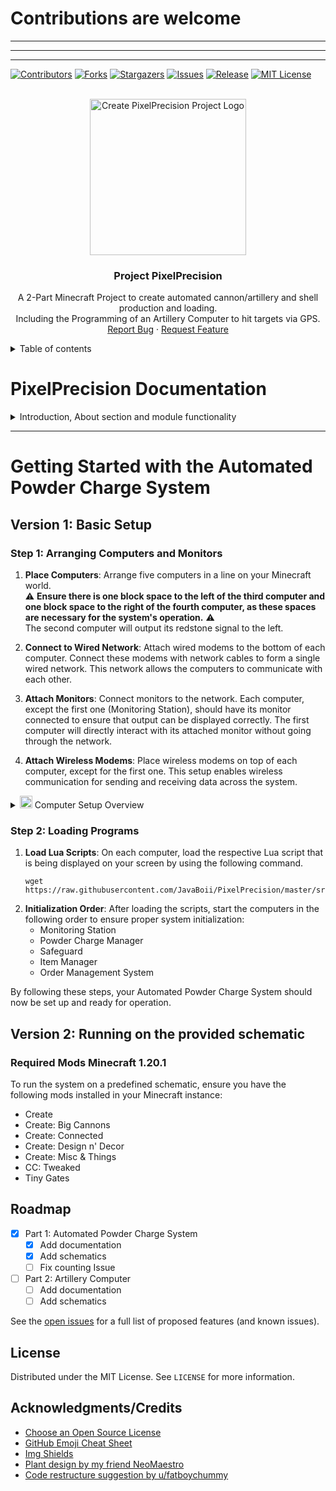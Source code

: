 # Contributions are welcome

---

---

---

[![Contributors][contributors-shield]][contributors-url]
[![Forks][forks-shield]][forks-url]
[![Stargazers][stars-shield]][stars-url]
[![Issues][issues-shield]][issues-url]
[![Release][release-shield]][release-url]
[![MIT License][license-shield]][license-url]

<!-- PROJECT LOGO -->
<br />
<div align="center">
<img src="https://github.com/JavaBoii/PixelPrecision/assets/79570962/d3d94f18-888c-4d25-99d5-2d279359455a" alt="Create PixelPrecision Project Logo" height="250">

  <h3 align="center">Project PixelPrecision</h3>

  <p align="center">
    A 2-Part Minecraft Project to create automated cannon/artillery and shell production and loading.<br>
    Including the Programming of an Artillery Computer to hit targets via GPS.
    <br>
    <a href="https://github.com/JavaBoii/PixelPrecision/issues">Report Bug</a>
    ·
    <a href="https://github.com/JavaBoii/PixelPrecision/issues">Request Feature</a>
  </p>
</div>

<details>
    <summary>Table of contents</summary>

- [Introduction](#introduction)
- [Documentation Overview](#documentation-overview)
  - [Part 1: Automated Powder Charge System](#automated-powder-charge-system)
    - [System Architecture](#system-architecture)
    - [Component Details](#component-details)
      - [Monitoring Station]()
      - [Powder Charge Manager]()
      - [Safeguard]()
      - [Item Manager]()
      - [Order Management System]()
      - [Sender]()
    - [Workflow Overview](#workflow-overview)
  - [Part 2: Automated Artillery Loading and Aiming System](#automated-artillery-loading-and-aiming-system) (WIP)
- [Getting Started](#getting-started)
  - [Version 1: Basic Setup](#version-1-basic-setup)
    - [Step 1: Arranging Computers and Monitors](#step-1-arranging-computers-and-monitors)
    - [Step 2: Loading Programs](#step-2-loading-programs)
  - [Version 2: Running on the provided schematic](#version-2-running-on-the-provided-schematic)
    - [Required Mods](#required-mods)
    - [Step 1: Placing the Schematic](#step-1-placing-the-schematic)
    - [Step 2: Preparing Computers](#step-2-preparing-computers)
    - [Step 3: Initialization](#step-3-initialization)
- [Roadmap](#roadmap)
- [License](#license)
- [Acknowledgments](#acknowledgments)

</details>

# PixelPrecision Documentation

<details>
    <summary>Introduction, About section and module functionality</summary>

## Introduction

This project of mine was a way to challenge myself in Minecraft with the Create, Create:Big Cannons and ComputerCraft:Tweaked mod. <br>
So it started with the idea of creating an automated Artillery with the help of ComputerCraft, which quickly turned into a nightmare.<br>
So I sat down to code and build a shell delivery System. The Artillery Computer is a WIP, since I have to calculate

- the gravity and acceleration of the shots
- time that each Create speed takes to make the gun do a 360° to get horizontal °/s
- time that each Create speed takes to make the gun go from 0 to its maximum 60° to get vertical °/s

The project is divided into two distinct but interconnected parts:
the Automated Powder Charge System and the Automated Artillery Loading and Aiming System. <br>
Each part plays a crucial role in the operation,
ensuring that the artillery can dynamically deliver shells of varying powers to the target upon request and in the end destroy it with the Computers Assistance.

## Part 1: Automated Powder Charge System

The Automated Powder Charge System is made to dynamically deliver shells with varying levels of power (1-4) to the artillery gun.
This system automates the entire process of managing powder charges, from receiving orders to the precise dispensing of the charges.
It consists of several key components, including a

- simple commandline interface for order input
- a monitoring station for real-time status updates
- a safeguard system for ensuring dispensing accuracy
- an order management system for process coordination
- an item manager that controls the physical dispensing mechanism.

**Key Features:**

- **Dynamic Dispensing**: Adjusts the amount and type of powder charge based on user input, allowing for customization of shell power.
- **Real-Time Monitoring**: Provides live feedback on the system's status, enhancing overview and user intervention.
- **Accuracy Assurance**: Incorporates counting mechanisms to ensure that the exact amount of powder charge is dispensed, maintaining reliability. ( _known bug: the system misses 0.1% of the outbound shells, causing a freeze in the End_ )
- **Automated Coordination**: Centralizes order processing and coordinates the actions of various components to streamline operations.

## Part 2: Automated Artillery Loading and Aiming System

WIP

---

# Automated Powder Charge System Documentation

## System Architecture

The Automated Powder Charge System is a sophisticated, modular network designed within Minecraft, powered by the ComputerCraft mod. This system demonstrates the integration of automated processes with real-time monitoring and control, utilizing Lua scripting for communication and operation across multiple components.

The architecture comprises six key components, each responsible for distinct aspects of the system's functionality:

1. **Monitoring Station (`MonitoringStation.lua`)**
2. **Powder Charge Manager (`PowderChargeManager.lua`)**
3. **Safeguard (`Safeguard.lua`)**
4. **Item Manager (`ItemManager.lua`)**
5. **Order Management System (`OrderManagementSystem.lua`)**
6. **Sender is the computer/tablet that orders (`sender.lua`)**

<details>
    <summary><img src="https://icones.pro/wp-content/uploads/2021/06/icone-d-image-orange.png" height="20" alt="image icon"> Isometric View of the Plant</summary>
    <img src="https://github.com/JavaBoii/PixelPrecision/assets/79570962/613d2ae6-f366-439d-8711-137682a5b437" alt="Isometric view of Shell production" height="650">
</details>

---

## Component Details

<details>
    <summary><img src="https://icones.pro/wp-content/uploads/2021/06/icone-d-image-orange.png" height="20" alt="image icon"> Isometric X-Ray View for reference</summary>
    <img src="https://github.com/JavaBoii/PixelPrecision/assets/79570962/3af9159b-88ff-4439-a672-a87cc5487370" alt="Isometric X-RAY view of Shell production" height="550">
</details>

Shown in image above:
[1]: [Shell dispenser](#item-manager)
[2]: [Shell Power controlling](#powder-charge-manager)
[3]: [Outbound Shell counting](#safeguard-safeguardlua)

### Monitoring Station (`MonitoringStation.lua`)

The Monitoring Station acts as the central hub for real-time feedback and system status updates.
It displays information on a connected monitor, using color-coded text to differentiate between various messages and statuses.

**Features:**

- Displays real-time updates from all system components.
- Utilizes color coding for clear, at-a-glance information dissemination.

### Powder Charge Manager (`PowderChargeManager.lua`)

This component controls the shell power operation, adjusting settings based on the mode (1-4) specified by incoming orders.
It ensures the dispensing process aligns with the requested parameters.

**Key Features:**

- Receives and processes mode commands.
- Adjusts redstone output for precise control over the dispensing mechanism.
- Provides status updates to the Monitoring Station.

### Safeguard (`Safeguard.lua`)

( ⚠️ _**known bug**: the system misses 0.1% of the outbound shells, causing a freeze in the End_ ⚠️ )<br>
The Safeguard ensures the accuracy of the dispensing process by counting each dispensed item.
It monitors redstone signals and communicates the count to the Monitoring Station, verifying that the quantity dispensed matches the order.

**Features:**

- Monitors and counts dispensed items for accuracy.
- Communicates count and status updates in real-time.

### Item Manager (`ItemManager.lua`)

Directly responsible for the physical dispensing of items, the Item Manager adjusts its operations based on the specifics of received orders,
ensuring the correct quantity and mode of powder charges are dispensed.

**Features:**

- Controls the physical dispensing mechanism.
- Adjusts operations dynamically based on order details.

### Order Management System (`OrderManagementSystem.lua`)

As the coordinator of the dispensing process, the Order Management System processes incoming orders,
communicates with the Item Manager and Safeguard, and maintains the system's operational flow.

**Features:**

- Processes and coordinates the execution of orders.
- Ensures communication and synchronization between system components.

### Sender (`sender.lua`)

The Sender provides the user interface for the system, allowing for the input of order details such as mode and quantity.
It validates inputs and transmits the order to the system for processing.

**Features:**

- Captures and validates user input.
- Initiates the order process by transmitting details to the system.

## Workflow Overview

The Automated Powder Charge System operates through a coordinated workflow:

1. **Order Placement**: The user inputs order details into the Sender, which transmits the validated order to the system.
2. **Order Coordination**: The Order Management System receives the order, initiating the dispensing process with the Item Manager.
3. **Monitoring**: The Monitoring Station displays real-time updates, providing visibility into the system's operations.
4. **Verification**: Safeguard verifying accuracy.
5. **Completion**: Upon order fulfillment, the system signals completion, readying itself for the next order.

</details>

---

<!-- GETTING STARTED -->

# Getting Started with the Automated Powder Charge System

## Version 1: Basic Setup

### Step 1: Arranging Computers and Monitors

1. **Place Computers**: Arrange five computers in a line on your Minecraft world. <br>⚠️ **Ensure there is one block space to the left of the third computer and one block space to the right of the fourth computer, as these spaces are necessary for the system's operation.** ⚠️<br>The second computer will output its redstone signal to the left.

2. **Connect to Wired Network**: Attach wired modems to the bottom of each computer. Connect these modems with network cables to form a single wired network. This network allows the computers to communicate with each other.

3. **Attach Monitors**: Connect monitors to the network. Each computer, except the first one (Monitoring Station), should have its monitor connected to ensure that output can be displayed correctly. The first computer will directly interact with its attached monitor without going through the network.

4. **Attach Wireless Modems**: Place wireless modems on top of each computer, except for the first one. This setup enables wireless communication for sending and receiving data across the system.

<details>
    <summary><img src="https://icones.pro/wp-content/uploads/2021/06/icone-d-image-orange.png" height="20" alt="image icon"> Computer Setup Overview</summary>
    <img src="https://github.com/JavaBoii/PixelPrecision/assets/79570962/65c86488-8aa2-4891-91ed-a647b7551af0" alt="Computer Setup Overview" height="350">
</details>

### Step 2: Loading Programs

1. **Load Lua Scripts**: On each computer, load the respective Lua script that is being displayed on your screen by using the following command. <br>
   ```shell
   wget https://raw.githubusercontent.com/JavaBoii/PixelPrecision/master/src/setup/RoleAssignmentScript.lua
   ```
2. **Initialization Order**: After loading the scripts, start the computers in the following order to ensure proper
   system initialization:
   - Monitoring Station
   - Powder Charge Manager
   - Safeguard
   - Item Manager
   - Order Management System

By following these steps, your Automated Powder Charge System should now be set up and ready for operation.

## Version 2: Running on the provided schematic

### Required Mods Minecraft 1.20.1

To run the system on a predefined schematic, ensure you have the following mods installed in your Minecraft instance:

- Create
- Create: Big Cannons
- Create: Connected
- Create: Design n' Decor
- Create: Misc & Things
- CC: Tweaked
- Tiny Gates

<!-- ROADMAP -->

## Roadmap

- [x] Part 1: Automated Powder Charge System
  - [x] Add documentation
  - [x] Add schematics
  - [ ] Fix counting Issue
- [ ] Part 2: Artillery Computer
  - [ ] Add documentation
  - [ ] Add schematics

See the [open issues](https://github.com/JavaBoii/PixelPrecision/issues) for a full list of proposed features (and known issues).

<!-- LICENSE -->

## License

Distributed under the MIT License. See `LICENSE` for more information.

<!-- ACKNOWLEDGMENTS -->

## Acknowledgments/Credits

- [Choose an Open Source License](https://choosealicense.com)
- [GitHub Emoji Cheat Sheet](https://www.webpagefx.com/tools/emoji-cheat-sheet)
- [Img Shields](https://shields.io)
- [Plant design by my friend NeoMaestro](https://github.com/placeholder)
- [Code restructure suggestion by u/fatboychummy](https://www.reddit.com/user/fatboychummy/)

<!-- MARKDOWN LINKS & IMAGES -->

[contributors-shield]: https://img.shields.io/github/contributors/JavaBoii/PixelPrecision?style=for-the-badge
[contributors-url]: https://github.com/JavaBoii/PixelPrecision/graphs/contributors
[forks-shield]: https://img.shields.io/github/forks/JavaBoii/PixelPrecision?style=for-the-badge
[forks-url]: https://github.com/JavaBoii/PixelPrecision/network/members
[stars-shield]: https://img.shields.io/github/stars/JavaBoii/PixelPrecision?style=for-the-badge
[stars-url]: https://github.com/JavaBoii/PixelPrecision/stargazers
[issues-shield]: https://img.shields.io/github/issues/JavaBoii/PixelPrecision?style=for-the-badge
[issues-url]: https://github.com/othneildrew/Best-README-Template/issues
[release-shield]: https://img.shields.io/github/v/release/JavaBoii/PixelPrecision?style=for-the-badge
[release-url]: https://github.com/JavaBoii/PixelPrecision/releases
[license-shield]: https://img.shields.io/github/license/JavaBoii/PixelPrecision?style=for-the-badge
[license-url]: https://github.com/JavaBoii/PixelPrecision/blob/master/LICENSE
